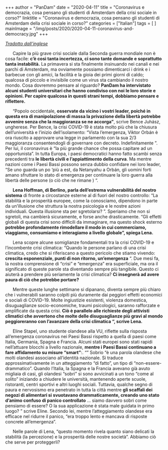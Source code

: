 +++
author = "PanDam"
date = "2020-04-11"
title = "Coronavirus e democrazia, cosa pensano gli studenti di Amsterdam della crisi sociale in corso?"
linktitle = "Coronavirus e democrazia, cosa pensano gli studenti di Amsterdam della crisi sociale in corso?"
categories = ["Italian"]
tags = [
]
mainImage = "/img/posts/2020/2020-04-11-coronavirus-and-democracy.jpg"
+++

_[Tradotto dall’inglese](../2020-04-11-coronavirus-and-democracy-en/)_

&nbsp;&nbsp;&nbsp;&nbsp;&nbsp;&nbsp;Capire la più grave crisi sociale dalla Seconda guerra mondiale non è cosa facile: **c’è così tanta incertezza, ci sono tante domande e soprattutto tanta instabilità.** La primavera si sta finalmente insinuando nei canali e nei parchi di Amsterdam, ma ovviamente possiamo dimenticarci i drink e i barbecue con gli amici, la facilità e la gioia dei primi giorni di caldo; qualcosa di piccolo e invisibile come un virus sta cambiando il nostro mondo. Cosa dovremmo pensare al riguardo? **PanDam ha intervistato alcuni studenti universitari che hanno condiviso con noi le loro storie e opinioni. Per capire qualcosa in questi strani tempi, dobbiamo pensare e riflettere.**

&nbsp;&nbsp;&nbsp;&nbsp;&nbsp;&nbsp;“Popolo occidentale, **osservate da vicino i vostri leader, poiché in questa era di manipolazione di massa la privazione della libertà potrebbe avvenire senza che la maggioranza se ne accorga”**, scrive Bence Juhász, ungherese. Per Bence, la crisi COVID-19 è stata molto più che la chiusura dell’università e l’inizio dell’isolamento: “Vista l’emergenza, Viktor Orbán è ora riuscito a approvare una legge in parlamento con la sua 2/3 maggioranza consentendogli di governare con decreto. Indefinitamente ”. Per lui, il coronavirus è “la più grande chance che possa capitare ad un opportunista”. In tutta Europa, i paesi democratici hanno fatto scambi senza precedenti tra **le libertà civili e l’appiattimento della curva**. Ma mentre nazioni come i Paesi Bassi possono senza dubbio confidare nei loro leader, “Se uno guarda un po ‘più a est, da Netanyahu a Orbán, gli uomini forti amano sfruttare lo stato di emergenza per continuare la loro guerra alla libertà delle persone (o ciò che ne rimane ) “.

&nbsp;&nbsp;&nbsp;&nbsp;&nbsp;&nbsp;**Lena Hoffman, di Berlino, parla dell’estrema vulnerabilità del nostro sistema** di fronte a circostanze esterne al di fuori del nostro controllo: “La stabilità e la prosperità europee, come la conosciamo, dipendono in parte da un’illusione che struttura la nostra psicologia e le nostre azioni individuali. Questa illusione sta per sgretolarsi? ”. Speriamo che non si sgretoli, ma cambierà sicuramente, e forse anche drasticamente. “Gli effetti globali di questa crisi sono difficili da immaginare, ma questo shock esterno **potrebbe profondamente rimodellare il modo in cui commerciamo, viaggiamo, consumiamo e interagiamo a livello globale”, spiega Lena.**

&nbsp;&nbsp;&nbsp;&nbsp;&nbsp;&nbsp;Lena scopre alcune somiglianze fondamentali tra la crisi COVID-19 e l’incombente crisi climatica: “Quando le persone parlano di una crisi climatica, credo che si riferiscano a questo pericolo che stiamo vivendo: **crescita esponenziale, punti di non ritorno, un’emergenza** “. Due mesi fa, la nostra comprensione di “crisi” e “emergenza” era superficiale, ma ora il significato di queste parole sta diventando sempre più tangibile. Questo ci aiuterà a prendere più seriamente la crisi climatica? **Ci insegnerà ad avere paura di ciò che potrebbe portare?**

&nbsp;&nbsp;&nbsp;&nbsp;&nbsp;&nbsp;Mentre queste lunghe settimane si dipanano, diventa sempre più chiaro che i vulnerabili saranno colpiti più duramente dai peggiori effetti economici e sociali di COVID-19. Molte ingiustizie esistenti, violenza domestica, disuguaglianze socio-economiche, traumi psicologici, saranno rafforzate e amplificate da questa crisi. **Ciò è parallelo alle richieste degli attivisti climatici che avvertono che molte delle disuguaglianze più gravi al mondo peggioreranno con l’avanzare della crisi climatica “, scrive Lena.**

&nbsp;&nbsp;&nbsp;&nbsp;&nbsp;&nbsp;Eline Stapel, uno studente olandese alla VU, riflette sulla risposta all’emergenza coronavirus nei Paesi Bassi rispetto a quella di paesi come Italia, Germania, Spagna e Francia. Alcuni stati europei sono stati rapidi nell’attuare blocchi a livello nazionale, **mentre i Paesi Bassi continuano a fare affidamento su misure “smart”**:. “” Sobrio “è una parola olandese che molti olandesi associano all’identità nazionale. Si traduce approssimativamente in un atteggiamento “di fatto”, un tipo di “non-essere-drammatico”. Quando l’Italia, la Spagna e la Francia avevano già avuto migliaia di casi, gli olandesi “sobri” si sono avvicinati a un tono “come al solito” iniziando a chiudere le università, mantenendo aperte scuole, ristoranti, centri sportivi e altri luoghi sociali. Tuttavia, qualche segno di paura e nervosismo era penetrato in tutta la città mentre **gli scaffali dei negozi di alimentari si svuotavano drammaticamente, creando uno stato d’animo confuso di panico controllato** ... siamo davvero sobri come pensiamo di essere? O la sua applicazione è stata male guidata in primo luogo? ” scrive Eline. Secondo lei, mentre l’atteggiamento olandese era efficace nel ridurre il panico, “era troppo lento e mancava di risposte concrete all’emergenza”.

&nbsp;&nbsp;&nbsp;&nbsp;&nbsp;&nbsp;Nelle parole di Lena, “questo momento rivela quanto siano delicati la stabilità (la percezione) e la prosperità delle nostre società”. Abbiamo ciò che serve per proteggerli?